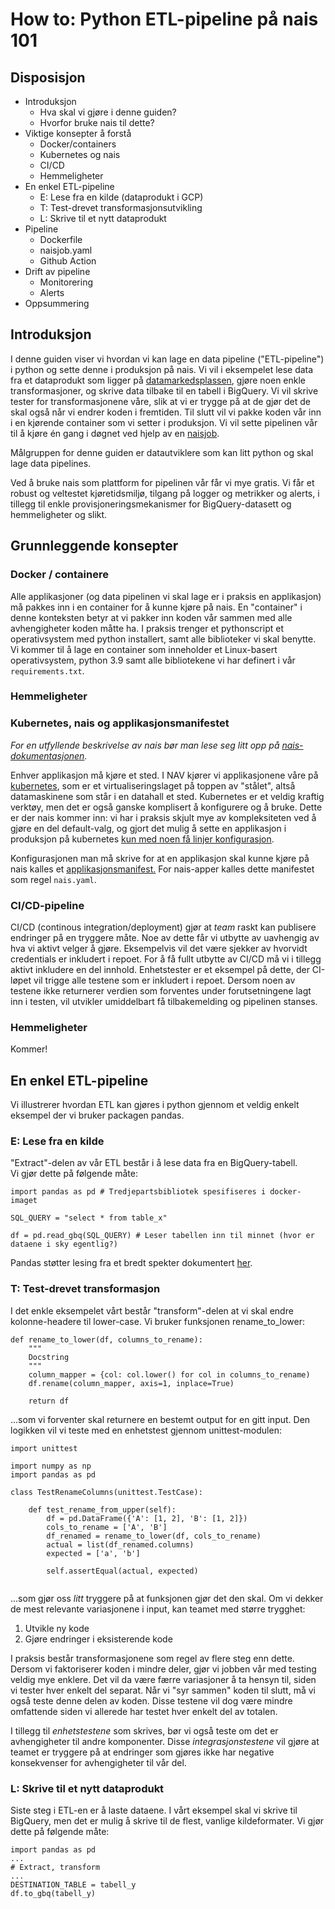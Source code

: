 # How to: Python ETL-pipeline på nais 101

## Disposisjon
* Introduksjon
  * Hva skal vi gjøre i denne guiden?
  * Hvorfor bruke nais til dette?
* Viktige konsepter å forstå
  * Docker/containers
  * Kubernetes og nais
  * CI/CD
  * Hemmeligheter
* En enkel ETL-pipeline
  * E: Lese fra en kilde (dataprodukt i GCP)
  * T: Test-drevet transformasjonsutvikling
  * L: Skrive til et nytt dataprodukt
* Pipeline
  * Dockerfile
  * naisjob.yaml
  * Github Action
* Drift av pipeline
  * Monitorering
  * Alerts
* Oppsummering

## Introduksjon
I denne guiden viser vi hvordan vi kan lage en data pipeline ("ETL-pipeline") i python og sette denne i produksjon på nais.
Vi vil i eksempelet lese data fra et dataprodukt som ligger på [datamarkedsplassen](../finne-data/navdata.md),
gjøre noen enkle transformasjoner, og skrive data tilbake til en tabell i BigQuery. 
Vi vil skrive tester for transformasjonene våre, slik at vi er trygge på at de gjør det de skal også når vi endrer koden i fremtiden.
Til slutt vil vi pakke koden vår inn i en kjørende container som vi setter i produksjon. 
Vi vil sette pipelinen vår til å kjøre én gang i døgnet ved hjelp av en [naisjob](https://docs.nais.io/naisjob/).

Målgruppen for denne guiden er datautviklere som kan litt python og skal lage data pipelines.

Ved å bruke nais som plattform for pipelinen vår får vi mye gratis. 
Vi får et robust og veltestet kjøretidsmiljø, tilgang på logger og metrikker og alerts, i tillegg til enkle provisjoneringsmekanismer for BigQuery-datasett og hemmeligheter og slikt.


## Grunnleggende konsepter
### Docker / containere
Alle applikasjoner (og data pipelinen vi skal lage er i praksis en applikasjon) må pakkes inn i en container for å kunne kjøre på nais.
En "container" i denne konteksten betyr at vi pakker inn koden vår sammen med alle avhengigheter koden måtte ha. 
I praksis trenger et pythonscript et operativsystem med python installert, samt alle biblioteker vi skal benytte. 
Vi kommer til å lage en container som inneholder et Linux-basert operativsystem, python 3.9 samt alle bibliotekene vi har definert i vår `requirements.txt`.

### Hemmeligheter

### Kubernetes, nais og applikasjonsmanifestet
*For en utfyllende beskrivelse av nais bør man lese seg litt opp på [nais-dokumentasjonen](https://docs.nais.io/).*

Enhver applikasjon må kjøre et sted. I NAV kjører vi applikasjonene våre på [kubernetes](https://kubernetes.io/), 
som er et virtualiseringslaget på toppen av "stålet", altså datamaskinene som står i en datahall et sted. 
Kubernetes er et veldig kraftig verktøy, men det er også ganske komplisert å konfigurere og å bruke. 
Dette er der nais kommer inn: vi har i praksis skjult mye av kompleksiteten ved å gjøre en del default-valg, 
og gjort det mulig å sette en applikasjon i produksjon på kubernetes [kun med noen få linjer konfigurasjon](https://docs.nais.io/basics/application/).

Konfigurasjonen man må skrive for at en applikasjon skal kunne kjøre på nais kalles et [applikasjonsmanifest.](https://docs.nais.io/nais-application/application/)
For nais-apper kalles dette manifestet som regel `nais.yaml`. 

### CI/CD-pipeline
CI/CD (continous integration/deployment) gjør at *team* raskt kan publisere endringer på en tryggere måte.
Noe av dette får vi utbytte av uavhengig av hva vi aktivt velger å gjøre.
Eksempelvis vil det være sjekker av hvorvidt credentials er inkludert i repoet. 
For å få fullt utbytte av CI/CD må vi i tillegg aktivt inkludere en del innhold.
Enhetstester er et eksempel på dette, der CI-løpet vil trigge alle testene som er inkludert i repoet.
Dersom noen av testene ikke returnerer verdien som forventes under forutsetningene lagt inn i testen, vil utvikler umiddelbart få tilbakemelding og pipelinen stanses.

### Hemmeligheter
Kommer!

## En enkel ETL-pipeline
Vi illustrerer hvordan ETL kan gjøres i python gjennom et veldig enkelt eksempel der vi bruker packagen pandas.

### E: Lese fra en kilde
"Extract"-delen av vår ETL består i å lese data fra en BigQuery-tabell.  
Vi gjør dette på følgende måte:
````
import pandas as pd # Tredjepartsbibliotek spesifiseres i docker-imaget

SQL_QUERY = "select * from table_x"

df = pd.read_gbq(SQL_QUERY) # Leser tabellen inn til minnet (hvor er dataene i sky egentlig?)
````

Pandas støtter lesing fra et bredt spekter dokumentert [her](https://pandas.pydata.org/docs/reference/io.html).

### T: Test-drevet transformasjon
I det enkle eksempelet vårt består "transform"-delen at vi skal endre kolonne-headere til lower-case.
Vi bruker funksjonen rename_to_lower:
````
def rename_to_lower(df, columns_to_rename):
    """
    Docstring
    """
    column_mapper = {col: col.lower() for col in columns_to_rename)
    df.rename(column_mapper, axis=1, inplace=True)
    
    return df
````

...som vi forventer skal returnere en bestemt output for en gitt input.
Den logikken vil vi teste med en enhetstest gjennom unittest-modulen:

````
import unittest

import numpy as np
import pandas as pd

class TestRenameColumns(unittest.TestCase):
       
    def test_rename_from_upper(self):
        df = pd.DataFrame({'A': [1, 2], 'B': [1, 2]})
        cols_to_rename = ['A', 'B']
        df_renamed = rename_to_lower(df, cols_to_rename)
        actual = list(df_renamed.columns)
        expected = ['a', 'b']

        self.assertEqual(actual, expected)
        
````
...som gjør oss *litt* tryggere på at funksjonen gjør det den skal.
Om vi dekker de mest relevante variasjonene i input, kan teamet med større trygghet:
1. Utvikle ny kode
2. Gjøre endringer i eksisterende kode

I praksis består transformasjonene som regel av flere steg enn dette. 
Dersom vi faktoriserer koden i mindre deler, gjør vi jobben vår med testing veldig mye enklere.
Det vil da være færre variasjoner å ta hensyn til, siden vi tester hver enkelt del separat.
Når vi "syr sammen" koden til slutt, må vi også teste denne delen av koden.
Disse testene vil dog være mindre omfattende siden vi allerede har testet hver enkelt del av totalen.

I tillegg til *enhetstestene* som skrives, bør vi også teste om det er avhengigheter til andre komponenter.
Disse *integrasjonstestene* vil gjøre at teamet er tryggere på at endringer som gjøres ikke har negative konsekvenser for avhengigheter til vår del.

### L: Skrive til et nytt dataprodukt
Siste steg i ETL-en er å laste dataene.
I vårt eksempel skal vi skrive til BigQuery, men det er mulig å skrive til de flest, vanlige kildeformater.
Vi gjør dette på følgende måte:
````
import pandas as pd
...
# Extract, transform
...
DESTINATION_TABLE = tabell_y
df.to_gbq(tabell_y)

````
